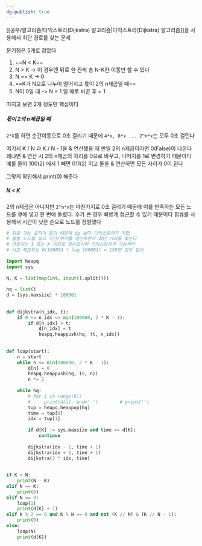 ```yaml
---
dg-publish: true
---
```

[[공부/알고리즘/다익스트라(Dijkstra) 알고리즘\|다익스트라(Dijkstra) 알고리즘]]을 사용해서 최단 경로를 찾는 문제

분기점은 5개로 잡았다
1) ==N < K==
2) N > K -> 이 경우엔 뒤로 한 칸씩 총 N-K칸 이동만 할 수 있다
3) N == K -> 0
4) ==K가 N으로 나누어 떨어지고 몫이 2의 n제곱일 때==
5) N이 0일 때 -> N = 1 일 때로 바꾼 후 + 1

따지고 보면 2개 정도만 핵심이다

##### 몫이 2의 n제곱일 때
`2*X`를 하면 순간이동으로 0초 걸리기 때문에 `4*x, 8*x ... 2^n*x`는 모두 0초 걸린다

여기서 K / N 과 K / N - 1을 & 연산했을 때 만일 2의 n제곱이라면 0(False)이 나온다
왜냐면 & 연산 시 2의 n제곱의 자리를 0으로 바꾸고, 나머지를 1로 변경하기 때문이다
예를 들어 100(2) 에서 1 빼면 011(2) 이고 둘을 & 연산하면 모든 자리가 0이 된다

그렇게 확인해서 print(0) 해준다

##### N < K
2의 n제곱은 아니지만 `2^n*x`는 마찬가지로 0초 걸리기 때문에 이를 만족하는 모든 노드를 큐에 넣고 한 번에 돌렸다. 수가 큰 경우 빠르게 접근할 수 있기 때문이다
힙큐를 사용해서 시간이 낮은 순으로 노드를 정렬했다


```python
# 뒤로 가는 로직이 있기 때문에 dp 보다 다익스트라가 적합  
# 출발 노드를 넣고 시간/위치를 갱신하면서 최단 거리를 찾는다  
# 가중치는 1 또는 X 이므로 양수값이라 다익스트라가 가능하다  
# 시간 복잡도는 O(100001 * log 100001) = 150만 정도 된다  
  
import heapq  
import sys  
  
N, K = list(map(int, input().split()))  
  
hq = list()  
d = [sys.maxsize] * 100001  
  
  
def dijkstra(n_idx, t):  
    if 0 <= n_idx <= min(100000, 2 * K - 1):  
        if d[n_idx] > t:  
            d[n_idx] = t  
            heapq.heappush(hq, (t, n_idx))  
  
  
def loop(start):  
    n = start  
    while n <= min(100000, 2 * K - 1):  
        d[n] = 0  
        heapq.heappush(hq, (0, n))  
        n *= 2  
  
    while hq:  
        # for i in range(K):  
        #     print(d[i], end=' ')        # print('')  
        tup = heapq.heappop(hq)  
        time = tup[0]  
        idx = tup[1]  
  
        if d[K] != sys.maxsize and time >= d[K]:  
            continue  
  
        dijkstra(idx - 1, time + 1)  
        dijkstra(idx + 1, time + 1)  
        dijkstra(2 * idx, time)  
  
  
if K < N:  
    print(N - K)  
elif N == K:  
    print(0)  
elif N == 0:  
    loop(1)  
    print(d[K] + 1)  
elif K % 2 == 0 and K % N == 0 and not (K // N) & (K // N - 1):  
    print(0)  
else:  
    loop(N)  
    print(d[K])
```
